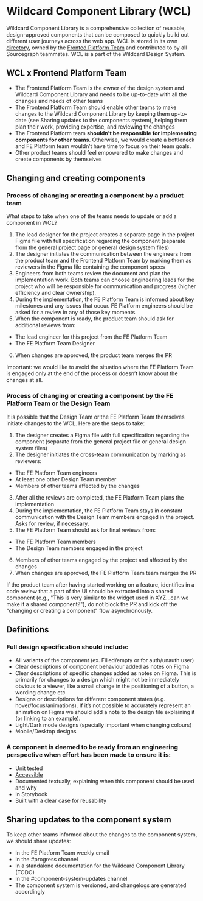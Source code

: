 # Wildcard Component Library (WCL)

Wildcard Component Library is a comprehensive collection of reusable, design-approved components that can be composed to quickly build out different user journeys across the web app. WCL is stored in its own [directory](https://github.com/sourcegraph/sourcegraph/tree/main/client/wildcard), owned by the [Fronted Platform Team](https://about.sourcegraph.com/handbook/engineering/web/frontend-platform) and contributed to by all Sourcegraph teammates. WCL is a part of the Wildcard Design System.

## WCL x Frontend Platform Team
- The Frontend Platform Team is the owner of the design system and Wildcard Component Library  and needs to be up-to-date with all the changes and needs of other teams
- The Frontend Platform Team should enable other teams to make changes to the Wildcard Component Library by keeping them up-to-date (see Sharing updates to the components system), helping them plan their work, providing expertise, and reviewing the changes
- The Frontend Platform team **shouldn't be responsible for implementing components for other teams**. Otherwise, we would create a bottleneck and FE Platform team wouldn’t have time to focus on their team goals.
- Other product teams should feel empowered to make changes and create components by themselves

## Changing and creating components
### Process of changing or creating a component by a product team
What steps to take when one of the teams needs to update or add a component in WCL?

1. The lead designer for the project creates a separate page in the project Figma file with full specification regarding the component (separate from the general project page or general design system files)
2. The designer initiates the communication between the engineers from the product team and the Frontend Platform Team by marking them as reviewers in the Figma file containing the component specs
3. Engineers from both teams review the document and plan the implementation work. Both teams can choose engineering leads for the project who will be responsible for communication and progress (higher efficiency and clear ownership).
4. During the implementation, the FE Platform Team is informed about key milestones and any issues that occur. FE Platform engineers should be asked for a review in any of those key moments.
5. When the component is ready, the product team should ask for additional reviews from:
  - The lead engineer for this project from the FE Platform Team
  - The FE Platform Team Designer
6. When changes are approved, the product team merges the PR

Important: we would like to avoid the situation where the FE Platform Team is engaged only at the end of the process or doesn’t know about the changes at all.

### Process of changing or creating a component by the FE Platform Team or the Design Team
It is possible that the Design Team or the FE Platform Team themselves initiate changes to the WCL. Here are the steps to take:

1. The designer creates a Figma file with full specification regarding the component (separate from the general project file or general design system files)
2. The designer initiates the cross-team communication by marking as reviewers:
  - The FE Platform Team engineers
  - At least one other Design Team member
  - Members of other teams affected by the changes 
3. After all the reviews are completed, the FE Platform Team plans the implementation
4. During the implementation, the FE Platform Team stays in constant communication with the Design Team members engaged in the project. Asks for review, if necessary.
5. The FE Platform Team should ask for final reviews from:
  - The FE Platform Team members
  - The Design Team members engaged in the project
6. Members of other teams engaged by the project and affected by the changes 
7. When changes are approved, the FE Platform Team team merges the PR

If the product team after having started working on a feature, identifies in a code review that a part of the UI should be extracted into a shared component (e.g., "This is very similar to the widget used in XYZ...can we make it a shared component?"), do not block the PR and kick off the "changing or creating a component" flow asynchronously.

## Definitions
### Full design specification should include:
- All variants of the component (ex. Filled/empty or for auth/unauth user)
- Clear descriptions of component behaviour added as notes on Figma
- Clear descriptions of specific changes added as notes on Figma. This is primarily for changes to a design which might not be immediately obvious to a viewer, like a small change in the positioning of a button, a wording change etc
- Designs or descriptions for different component states (e.g. hover/focus/animations). If it’s not possible to accurately represent an animation on Figma we should add a note to the design file explaining it (or linking to an example).
- Light/Dark mode designs (specially important when changing colours)
- Mobile/Desktop designs

### A component is deemed to be ready from an engineering perspective when effort has been made to ensure it is:
- Unit tested
- [Accessible](https://docs.sourcegraph.com/dev/background-information/web/accessibility)
- Documented textually, explaining when this component should be used and why
- In Storybook
- Built with a clear case for reusability

## Sharing updates to the component system
To keep other teams informed about the changes to the component system, we should share updates:
- In the FE Platform Team weekly email
- In the #progress channel
- In a standalone documentation for the Wildcard Component Library (TODO)
- In the #component-system-updates channel
- The component system is versioned, and changelogs are generated accordingly

